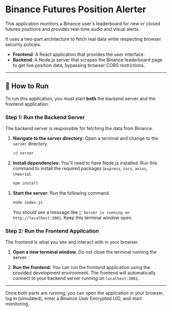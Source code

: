 # Binance Futures Position Alerter

This application monitors a Binance user's leaderboard for new or closed futures positions and provides real-time audio and visual alerts.

It uses a two-part architecture to fetch real data while respecting browser security policies.

-   **Frontend**: A React application that provides the user interface.
-   **Backend**: A Node.js server that scrapes the Binance leaderboard page to get live position data, bypassing browser CORS restrictions.

---

## 🚨 How to Run

To run this application, you must start **both** the backend server and the frontend application.

### Step 1: Run the Backend Server

The backend server is responsible for fetching the data from Binance.

1.  **Navigate to the server directory:**
    Open a terminal and change to the `server` directory.
    ```bash
    cd server
    ```

2.  **Install dependencies:**
    You'll need to have Node.js installed. Run this command to install the required packages (`express`, `cors`, `axios`, `cheerio`).
    ```bash
    npm install
    ```

3.  **Start the server:**
    Run the following command.
    ```bash
    node index.js
    ```

    You should see a message like `🚀 Server is running on http://localhost:3001`. Keep this terminal window open.

### Step 2: Run the Frontend Application

The frontend is what you see and interact with in your browser.

1.  **Open a new terminal window.**
    Do not close the terminal running the server.

2.  **Run the frontend:**
    You can run the frontend application using the provided development environment. The frontend will automatically connect to your backend server running on `localhost:3001`.

---

Once both parts are running, you can open the application in your browser, log in (simulated), enter a Binance User Encrypted UID, and start monitoring.
